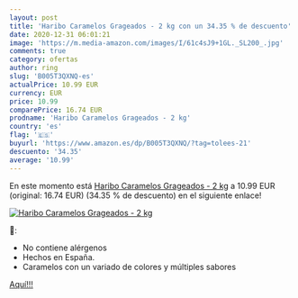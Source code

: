 ```yaml
---
layout: post
title: 'Haribo Caramelos Grageados - 2 kg con un 34.35 % de descuento'
date: 2020-12-31 06:01:21
image: 'https://m.media-amazon.com/images/I/61c4sJ9+1GL._SL200_.jpg'
comments: true
category: ofertas
author: ring
slug: 'B005T3QXNQ-es'
actualPrice: 10.99 EUR
currency: EUR
price: 10.99
comparePrice: 16.74 EUR
prodname: 'Haribo Caramelos Grageados - 2 kg'
country: 'es'
flag: '🇪🇸'
buyurl: 'https://www.amazon.es/dp/B005T3QXNQ/?tag=tolees-21'
descuento: '34.35'
average: '10.99'
---
```


En este momento está [Haribo Caramelos Grageados - 2 kg](https://www.amazon.es/dp/B005T3QXNQ/?tag=tolees-21) a 10.99 EUR (original: 16.74 EUR) (34.35 %  de descuento) en el siguiente enlace!

[![Haribo Caramelos Grageados - 2 kg](https://m.media-amazon.com/images/I/61c4sJ9+1GL._SL200_.jpg)](https://www.amazon.es/dp/B005T3QXNQ/?tag=tolees-21)

🔎:

- No contiene alérgenos
- Hechos en España.
- Caramelos con un variado de colores y múltiples sabores

[Aquí!!!](https://www.amazon.es/dp/B005T3QXNQ/?tag=tolees-21)
